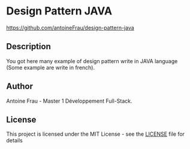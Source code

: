 # Design Pattern JAVA

https://github.com/antoineFrau/design-pattern-java

## Description 
You got here many example of design pattern write in JAVA language (Some example are write in french).

## Author
Antoine Frau - Master 1 Développement Full-Stack.

## License

This project is licensed under the MIT License - see the [LICENSE](LICENSE) file for details
